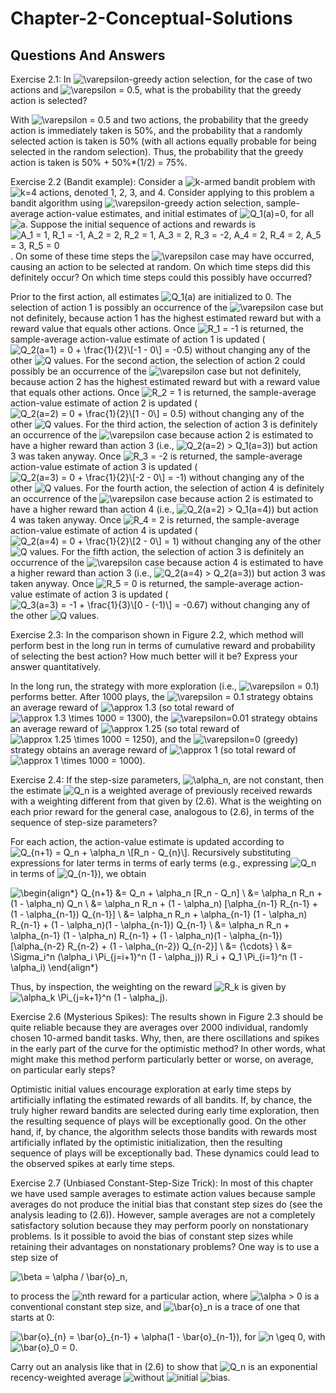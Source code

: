 # Chapter-2-Conceptual-Solutions

## Questions And Answers
Exercise 2.1: In ![$\varepsilon$](https://render.githubusercontent.com/render/math?math=%24%5Cvarepsilon%24)-greedy action selection, for the case of two actions and ![$\varepsilon = 0.5$](https://render.githubusercontent.com/render/math?math=%24%5Cvarepsilon%20%3D%200.5%24), what is the probability that the greedy action is selected?

With ![$\varepsilon = 0.5$](https://render.githubusercontent.com/render/math?math=%24%5Cvarepsilon%20%3D%200.5%24) and two actions, the probability that the greedy action is immediately taken is 50%, and the probability that a randomly selected action is taken is 50% (with all actions equally probable for being selected in the random selection).  Thus, the probability that the greedy action is taken is 50% + 50%*(1/2) = 75%.

Exercise 2.2 (Bandit example): Consider a ![$k$](https://render.githubusercontent.com/render/math?math=%24k%24)-armed bandit problem with ![$k=4$](https://render.githubusercontent.com/render/math?math=%24k%3D4%24) actions, denoted 1, 2, 3, and 4. Consider applying to this problem a bandit algorithm using ![$\varepsilon$](https://render.githubusercontent.com/render/math?math=%24%5Cvarepsilon%24)-greedy action selection, sample-average action-value estimates, and initial estimates of ![$Q_1(a)=0$](https://render.githubusercontent.com/render/math?math=%24Q_1(a)%3D0%24), for all ![$a$](https://render.githubusercontent.com/render/math?math=%24a%24). Suppose the initial sequence of actions and rewards is ![$A_1 = 1, R_1 = -1, A_2 = 2, R_2 = 1, A_3 = 2, R_3 = -2, A_4 = 2, R_4 = 2, A_5 = 3, R_5 = 0$](https://render.githubusercontent.com/render/math?math=%24A_1%20%3D%201%2C%20R_1%20%3D%20-1%2C%20A_2%20%3D%202%2C%20R_2%20%3D%201%2C%20A_3%20%3D%202%2C%20R_3%20%3D%20-2%2C%20A_4%20%3D%202%2C%20R_4%20%3D%202%2C%20A_5%20%3D%203%2C%20R_5%20%3D%200%24). On some of these time steps the ![$\varepsilon$](https://render.githubusercontent.com/render/math?math=%24%5Cvarepsilon%24) case may have occurred, causing an action to be selected at random. On which time steps did this definitely occur? On which time steps could this possibly have occurred?

Prior to the first action, all estimates ![$Q_1(a)$](https://render.githubusercontent.com/render/math?math=%24Q_1(a)%24) are initialized to 0.  The selection of action 1 is possibly an occurrence of the ![$\varepsilon$](https://render.githubusercontent.com/render/math?math=%24%5Cvarepsilon%24) case but not definitely, because action 1 has the highest estimated reward but with a reward value that equals other actions.  Once ![$R_1 = -1$](https://render.githubusercontent.com/render/math?math=%24R_1%20%3D%20-1%24) is returned, the sample-average action-value estimate of action 1 is updated (![$Q_2(a=1) = 0 + \frac{1}{2}\[-1 - 0\] = -0.5$](https://render.githubusercontent.com/render/math?math=%24Q_2(a%3D1)%20%3D%200%20%2B%20%5Cfrac%7B1%7D%7B2%7D%5B-1%20-%200%5D%20%3D%20-0.5%24)) without changing any of the other ![$Q$](https://render.githubusercontent.com/render/math?math=%24Q%24) values.  For the second action, the selection of action 2 could possibly be an occurrence of the ![$\varepsilon$](https://render.githubusercontent.com/render/math?math=%24%5Cvarepsilon%24) case but not definitely, because action 2 has the highest estimated reward but with a reward value that equals other actions.  Once ![$R_2 = 1$](https://render.githubusercontent.com/render/math?math=%24R_2%20%3D%201%24) is returned, the sample-average action-value estimate of action 2 is updated (![$Q_2(a=2) = 0 + \frac{1}{2}\[1 - 0\] = 0.5$](https://render.githubusercontent.com/render/math?math=%24Q_2(a%3D2)%20%3D%200%20%2B%20%5Cfrac%7B1%7D%7B2%7D%5B1%20-%200%5D%20%3D%200.5%24)) without changing any of the other ![$Q$](https://render.githubusercontent.com/render/math?math=%24Q%24) values.  For the third action, the selection of action 3 is definitely an occurrence of the ![$\varepsilon$](https://render.githubusercontent.com/render/math?math=%24%5Cvarepsilon%24) case because action 2 is estimated to have a higher reward than action 3 (i.e., ![$Q_2(a=2) > Q_1(a=3)$](https://render.githubusercontent.com/render/math?math=%24Q_2(a%3D2)%20%3E%20Q_1(a%3D3)%24)) but action 3 was taken anyway.  Once ![$R_3 = -2$](https://render.githubusercontent.com/render/math?math=%24R_3%20%3D%20-2%24) is returned, the sample-average action-value estimate of action 3 is updated (![$Q_2(a=3) = 0 + \frac{1}{2}\[-2 - 0\] = -1$](https://render.githubusercontent.com/render/math?math=%24Q_2(a%3D3)%20%3D%200%20%2B%20%5Cfrac%7B1%7D%7B2%7D%5B-2%20-%200%5D%20%3D%20-1%24)) without changing any of the other ![$Q$](https://render.githubusercontent.com/render/math?math=%24Q%24) values.  For the fourth action, the selection of action 4 is definitely an occurrence of the ![$\varepsilon$](https://render.githubusercontent.com/render/math?math=%24%5Cvarepsilon%24) case because action 2 is estimated to have a higher reward than action 4 (i.e., ![$Q_2(a=2) > Q_1(a=4)$](https://render.githubusercontent.com/render/math?math=%24Q_2(a%3D2)%20%3E%20Q_1(a%3D4)%24)) but action 4 was taken anyway.  Once ![$R_4 = 2$](https://render.githubusercontent.com/render/math?math=%24R_4%20%3D%202%24) is returned, the sample-average action-value estimate of action 4 is updated (![$Q_2(a=4) = 0 + \frac{1}{2}\[2 - 0\] = 1$](https://render.githubusercontent.com/render/math?math=%24Q_2(a%3D4)%20%3D%200%20%2B%20%5Cfrac%7B1%7D%7B2%7D%5B2%20-%200%5D%20%3D%201%24)) without changing any of the other ![$Q$](https://render.githubusercontent.com/render/math?math=%24Q%24) values.  For the fifth action, the selection of action 3 is definitely an occurrence of the ![$\varepsilon$](https://render.githubusercontent.com/render/math?math=%24%5Cvarepsilon%24) case because action 4 is estimated to have a higher reward than action 3 (i.e., ![$Q_2(a=4) > Q_2(a=3)$](https://render.githubusercontent.com/render/math?math=%24Q_2(a%3D4)%20%3E%20Q_2(a%3D3)%24)) but action 3 was taken anyway.  Once ![$R_5 = 0$](https://render.githubusercontent.com/render/math?math=%24R_5%20%3D%200%24) is returned, the sample-average action-value estimate of action 3 is updated (![$Q_3(a=3) = -1 + \frac{1}{3}\[0 - (-1)\] = -0.67$](https://render.githubusercontent.com/render/math?math=%24Q_3(a%3D3)%20%3D%20-1%20%2B%20%5Cfrac%7B1%7D%7B3%7D%5B0%20-%20(-1)%5D%20%3D%20-0.67%24)) without changing any of the other ![$Q$](https://render.githubusercontent.com/render/math?math=%24Q%24) values.

Exercise 2.3: In the comparison shown in Figure 2.2, which method will perform best in the long run in terms of cumulative reward and probability of selecting the best action? How much better will it be? Express your answer quantitatively.

In the long run, the strategy with more exploration (i.e., ![$\varepsilon = 0.1$](https://render.githubusercontent.com/render/math?math=%24%5Cvarepsilon%20%3D%200.1%24)) performs better.  After 1000 plays, the ![$\varepsilon = 0.1$](https://render.githubusercontent.com/render/math?math=%24%5Cvarepsilon%20%3D%200.1%24) strategy obtains an average reward of ![$\approx 1.3$](https://render.githubusercontent.com/render/math?math=%24%5Capprox%201.3%24) (so total reward of ![$\approx 1.3 \times 1000 = 1300$](https://render.githubusercontent.com/render/math?math=%24%5Capprox%201.3%20%5Ctimes%201000%20%3D%201300%24)), the ![$\varepsilon=0.01$](https://render.githubusercontent.com/render/math?math=%24%5Cvarepsilon%3D0.01%24) strategy obtains an average reward of ![$\approx 1.25$](https://render.githubusercontent.com/render/math?math=%24%5Capprox%201.25%24) (so total reward of ![$\approx 1.25 \times 1000 = 1250$](https://render.githubusercontent.com/render/math?math=%24%5Capprox%201.25%20%5Ctimes%201000%20%3D%201250%24)), and the ![$\varepsilon=0$](https://render.githubusercontent.com/render/math?math=%24%5Cvarepsilon%3D0%24) (greedy) strategy obtains an average reward of ![$\approx 1$](https://render.githubusercontent.com/render/math?math=%24%5Capprox%201%24) (so total reward of ![$\approx 1 \times 1000 = 1000$](https://render.githubusercontent.com/render/math?math=%24%5Capprox%201%20%5Ctimes%201000%20%3D%201000%24)).

Exercise 2.4: If the step-size parameters, ![$\alpha_n$](https://render.githubusercontent.com/render/math?math=%24%5Calpha_n%24), are not constant, then the estimate ![$Q_n$](https://render.githubusercontent.com/render/math?math=%24Q_n%24) is a weighted average of previously received rewards with a weighting different from that given by (2.6). What is the weighting on each prior reward for the general case, analogous to (2.6), in terms of the sequence of step-size parameters?

For each action, the action-value estimate is updated according to ![$Q_{n+1} = Q_n + \alpha_n \[R_n - Q_{n}\]$](https://render.githubusercontent.com/render/math?math=%24Q_%7Bn%2B1%7D%20%3D%20Q_n%20%2B%20%5Calpha_n%20%5BR_n%20-%20Q_%7Bn%7D%5D%24).  Recursively substituting expressions for later terms in terms of early terms (e.g., expressing ![$Q_n$](https://render.githubusercontent.com/render/math?math=%24Q_n%24) in terms of ![$Q_{n-1}$](https://render.githubusercontent.com/render/math?math=%24Q_%7Bn-1%7D%24)), we obtain
 
![\begin{align*} Q_{n+1} &= Q_n + \alpha_n \[R_n - Q_n\] \\ &= \alpha_n R_n + (1 - \alpha_n) Q_n \\ &= \alpha_n R_n + (1 - \alpha_n) \[\alpha_{n-1} R_{n-1} + (1 - \alpha_{n-1}) Q_{n-1}\] \\ &= \alpha_n R_n + \alpha_{n-1} (1 - \alpha_n) R_{n-1} + (1 - \alpha_n)(1 - \alpha_{n-1}) Q_{n-1} \\ &= \alpha_n R_n + \alpha_{n-1} (1 - \alpha_n) R_{n-1} + (1 - \alpha_n)(1 - \alpha_{n-1}) \[\alpha_{n-2} R_{n-2} + (1 - \alpha_{n-2}) Q_{n-2}\] \\ &= {\cdots} \\ &= \Sigma_i^n (\alpha_i \Pi_{j=i+1}^n (1 - \alpha_j)) R_i + Q_1 \Pi_{i=1}^n (1 - \alpha_i) \end{align*}](https://render.githubusercontent.com/render/math?math=%5Cbegin%7Balign*%7D%20Q_%7Bn%2B1%7D%20%26%3D%20Q_n%20%2B%20%5Calpha_n%20%5BR_n%20-%20Q_n%5D%20%5C%5C%20%26%3D%20%5Calpha_n%20R_n%20%2B%20(1%20-%20%5Calpha_n)%20Q_n%20%5C%5C%20%26%3D%20%5Calpha_n%20R_n%20%2B%20(1%20-%20%5Calpha_n)%20%5B%5Calpha_%7Bn-1%7D%20R_%7Bn-1%7D%20%2B%20(1%20-%20%5Calpha_%7Bn-1%7D)%20Q_%7Bn-1%7D%5D%20%5C%5C%20%26%3D%20%5Calpha_n%20R_n%20%2B%20%5Calpha_%7Bn-1%7D%20(1%20-%20%5Calpha_n)%20R_%7Bn-1%7D%20%2B%20(1%20-%20%5Calpha_n)(1%20-%20%5Calpha_%7Bn-1%7D)%20Q_%7Bn-1%7D%20%5C%5C%20%26%3D%20%5Calpha_n%20R_n%20%2B%20%5Calpha_%7Bn-1%7D%20(1%20-%20%5Calpha_n)%20R_%7Bn-1%7D%20%2B%20(1%20-%20%5Calpha_n)(1%20-%20%5Calpha_%7Bn-1%7D)%20%5B%5Calpha_%7Bn-2%7D%20R_%7Bn-2%7D%20%2B%20(1%20-%20%5Calpha_%7Bn-2%7D)%20Q_%7Bn-2%7D%5D%20%5C%5C%20%26%3D%20%7B%5Ccdots%7D%20%5C%5C%20%26%3D%20%5CSigma_i%5En%20(%5Calpha_i%20%5CPi_%7Bj%3Di%2B1%7D%5En%20(1%20-%20%5Calpha_j))%20R_i%20%2B%20Q_1%20%5CPi_%7Bi%3D1%7D%5En%20(1%20-%20%5Calpha_i)%20%5Cend%7Balign*%7D)

Thus, by inspection, the weighting on the reward ![$R_k$](https://render.githubusercontent.com/render/math?math=%24R_k%24) is given by ![$\alpha_k \Pi_{j=k+1}^n (1 - \alpha_j)$](https://render.githubusercontent.com/render/math?math=%24%5Calpha_k%20%5CPi_%7Bj%3Dk%2B1%7D%5En%20(1%20-%20%5Calpha_j)%24).

Exercise 2.6 (Mysterious Spikes): The results shown in Figure 2.3 should be quite reliable because they are averages over 2000 individual, randomly chosen 10-armed bandit tasks. Why, then, are there oscillations and spikes in the early part of the curve for the optimistic method? In other words, what might make this method perform particularly better or worse, on average, on particular early steps?

Optimistic initial values encourage exploration at early time steps by artificially inflating the estimated rewards of all bandits.  If, by chance, the truly higher reward bandits are selected during early time exploration, then the resulting sequence of plays will be exceptionally good.  On the other hand, if, by chance, the algorithm selects those bandits with rewards most artificially inflated by the optimistic initialization, then the resulting sequence of plays will be exceptionally bad.  These dynamics could lead to the observed spikes at early time steps.

Exercise 2.7 (Unbiased Constant-Step-Size Trick): In most of this chapter we have used sample averages to estimate action values because sample averages do not produce the initial bias that constant step sizes do (see the analysis leading to (2.6)). However, sample averages are not a completely satisfactory solution because they may perform poorly on nonstationary problems. Is it possible to avoid the bias of constant step sizes while retaining their advantages on nonstationary problems? One way is to use a step size of

![$\beta = \alpha / \bar{o}_n$](https://render.githubusercontent.com/render/math?math=%24%5Cbeta%20%3D%20%5Calpha%20%2F%20%5Cbar%7Bo%7D_n%24),

to process the ![$n$](https://render.githubusercontent.com/render/math?math=%24n%24)th reward for a particular action, where ![$\alpha > 0$](https://render.githubusercontent.com/render/math?math=%24%5Calpha%20%3E%200%24) is a conventional constant step size, and ![$\bar{o}_n$](https://render.githubusercontent.com/render/math?math=%24%5Cbar%7Bo%7D_n%24) is a trace of one that starts at 0:

![$\bar{o}_{n} = \bar{o}_{n-1} + \alpha(1 - \bar{o}_{n-1})$](https://render.githubusercontent.com/render/math?math=%24%5Cbar%7Bo%7D_%7Bn%7D%20%3D%20%5Cbar%7Bo%7D_%7Bn-1%7D%20%2B%20%5Calpha(1%20-%20%5Cbar%7Bo%7D_%7Bn-1%7D)%24), for ![$n \geq 0$](https://render.githubusercontent.com/render/math?math=%24n%20%5Cgeq%200%24), with ![$\bar{o}_0 = 0$](https://render.githubusercontent.com/render/math?math=%24%5Cbar%7Bo%7D_0%20%3D%200%24).

Carry out an analysis like that in (2.6) to show that ![$Q_n$](https://render.githubusercontent.com/render/math?math=%24Q_n%24) is an exponential recency-weighted average ![$without$](https://render.githubusercontent.com/render/math?math=%24without%24) ![$initial$](https://render.githubusercontent.com/render/math?math=%24initial%24) ![$bias$](https://render.githubusercontent.com/render/math?math=%24bias%24).

